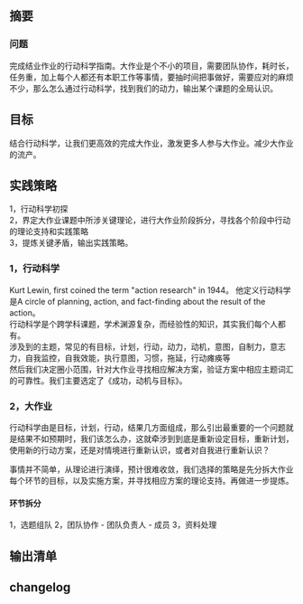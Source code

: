## 摘要
### 问题
完成结业作业的行动科学指南。大作业是个不小的项目，需要团队协作，耗时长，任务重，加上每个人都还有本职工作等事情，要抽时间把事做好，需要应对的麻烦不少，那么怎么通过行动科学，找到我们的动力，输出某个课题的全局认识。
## 目标
结合行动科学，让我们更高效的完成大作业，激发更多人参与大作业。减少大作业的流产。
## 实践策略
1，行动科学初探  
2，界定大作业课题中所涉关键理论，进行大作业阶段拆分，寻找各个阶段中行动的理论支持和实践策略  
3，提炼关键矛盾，输出实践策略。  

### 1，行动科学
Kurt Lewin, first coined the term "action research" in 1944。
他定义行动科学是A circle of planning, action, and fact-finding about the result of the action。  
行动科学是个跨学科课题，学术渊源复杂，而经验性的知识，其实我们每个人都有。  
涉及到的主题，常见的有目标，计划，行动，动力，动机，意图，自制力，意志力，自我监控，自我效能，执行意图，习惯，拖延，行动瘫痪等  
然后我们决定圈小范围，针对大作业寻找相应解决方案，验证方案中相应主题词汇的可靠性。我们主要选定了《成功，动机与目标》。  

### 2，大作业
行动科学由是目标，计划，行动，结果几方面组成，那么引出最重要的一个问题就是结果不如预期时，我们该怎么办，这就牵涉到到底是重新设定目标，重新计划，使用新的行动方案，还是对情境进行重新认识，或者对自我进行重新认识？  

事情并不简单，从理论进行演绎，预计很难收敛，我们选择的策略是先分拆大作业每个环节的目标，以及实施方案，并寻找相应方案的理论支持。再做进一步提炼。     
#### 环节拆分
1，选题组队
2，团队协作
    - 团队负责人
    - 成员
3，资料处理 
## 输出清单

## changelog

